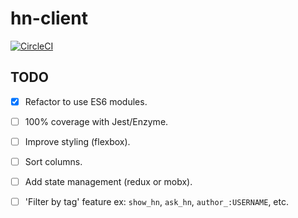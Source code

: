 # hn-client
[![CircleCI](https://circleci.com/gh/peterschussheim/hn-client.svg?style=svg)](https://circleci.com/gh/peterschussheim/hn-client)
## TODO

- [x] Refactor to use ES6 modules.
- [ ] 100% coverage with Jest/Enzyme.
- [ ] Improve styling (flexbox).
- [ ] Sort columns.
- [ ] Add state management (redux or mobx).
- [ ] 'Filter by tag' feature ex: `show_hn`, `ask_hn`, `author_:USERNAME`, etc.


